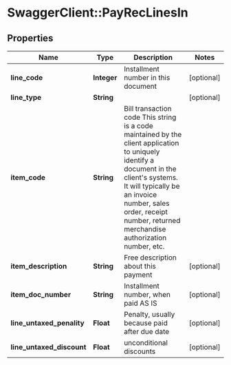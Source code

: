 # SwaggerClient::PayRecLinesIn

## Properties
Name | Type | Description | Notes
------------ | ------------- | ------------- | -------------
**line_code** | **Integer** | Installment number in this document | [optional] 
**line_type** | **String** |  | [optional] 
**item_code** | **String** | Bill transaction code This string is a code maintained by the client application to uniquely identify a document in the client&#39;s systems. It will typically be an invoice number, sales order, receipt number, returned merchandise authorization number, etc. | 
**item_description** | **String** | Free description about this payment | [optional] 
**item_doc_number** | **String** | Installment number, when paid AS IS | [optional] 
**line_untaxed_penality** | **Float** | Penalty, usually because paid after due date | [optional] 
**line_untaxed_discount** | **Float** | unconditional discounts | [optional] 


